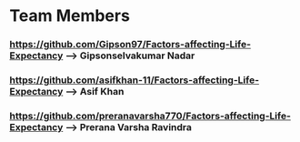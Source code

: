 # Team Members
### https://github.com/Gipson97/Factors-affecting-Life-Expectancy --> Gipsonselvakumar Nadar
### https://github.com/asifkhan-11/Factors-affecting-Life-Expectancy --> Asif Khan
### https://github.com/preranavarsha770/Factors-affecting-Life-Expectancy --> Prerana Varsha Ravindra
